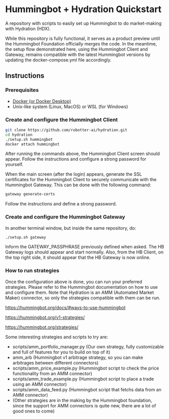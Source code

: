 # Hummingbot + Hydration Quickstart
A repository with scripts to easily set up Hummingbot to do market-making with Hydration (HDX).

While this repository is fully functional, it serves as a product preview until the Hummingbot Foundation officially merges the code. In the meantime, the setup flow demonstrated here, using the Hummingbot Client and Gateway, remains compatible with the latest Hummingbot versions by updating the docker-compose.yml file accordingly.

## Instructions

### Prerequisites

- [Docker (or Docker Desktop)](https://www.docker.com/products/docker-desktop/)
- Unix-like system (Linux, MacOS) or WSL (for Windows)

### Create and configure the Hummingbot Client

```sh
git clone https://github.com/robotter-ai/hydration.git
cd hydration
./setup.sh hummingbot
docker attach hummingbot
```

After running the commands above, the Hummingbot Client screen should appear. Follow the instructions and configure a strong password for yourself.

When the main screen (after the login) appears, generate the SSL certificates for the Hummingbot Client to securely communicate with the Hummingbot Gateway. This can be done with the following command:

```sh
gateway generate-certs
```

Follow the instructions and define a strong password.

### Create and configure the Hummingbot Gateway

In another terminal window, but inside the same repository, do:

```sh
./setup.sh gateway
```

Inform the GATEWAY_PASSPHRASE previously defined when asked.
The HB Gateway logs should appear and start normally.
Also, from the HB Client, on the top right side, it should appear that the HB Gateway is now online.

### How to run strategies

Once the configuration above is done, you can run your preferred strategies.
Please refer to the Hummingbot documentation on how to use and configure them.
Note that Hydration is an AMM (Automated Market Maker) connector, so only the strategies compatible with them can be run.

https://hummingbot.org/docs/#ways-to-use-hummingbot

https://hummingbot.org/v1-strategies/

https://hummingbot.org/strategies/

Some interesting strategies and scripts to try are:
- scripts/amm_portfolio_manager.py (Our own strategy, fully customizable and full of features for you to build on top of it)
- amm_arb (Hummingbot v1 arbitrage strategy, so you can make arbitrages between different connectors)
- scripts/amm_price_example.py (Hummingbot script to check the price functionality from an AMM connector)
- scripts/amm_trade_example.py (Hummingbot script to place a trade using an AMM connector)
- scripts/amm_data_feed.py (Hummingbot script that fetchs data from an AMM connector)
- (Other strategies are in the making by the Hummingbot foundation, since the support for AMM connectors is quite new, there are a lot of good ones to come)

